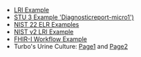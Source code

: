 - [LRI Example](http://healthedatainc.com/go-ftp/publish/diagnosticreport-lri-example.html)
- [STU 3 Example 'Diagnosticreport-micro1')](http://hl7-fhir.github.io/diagnosticreport-micro1.html)
- [NIST 22 ELR Examples](http://hl7v2-elr-testing.nist.gov/mu-elr/)
- [NIST v2 LRI Example](http://hit-dev.nist.gov:8081/lri-r2/#/cb)
- [FHIR-I Workflow Example](https://github.com/Healthedata1/OO-on-FHIR-Micro-Profile/blob/master/Laboratory%20testing%20input%20to%20FHIR%20requirements%202016-04-25(1).docx)
- Turbo's Urine Culture: [Page1](https://github.com/Healthedata1/OO-on-FHIR-Micro-Profile/blob/master/IMG_2737.JPG) and [Page2](https://github.com/Healthedata1/OO-on-FHIR-Micro-Profile/blob/master/IMG_2738.JPG)
